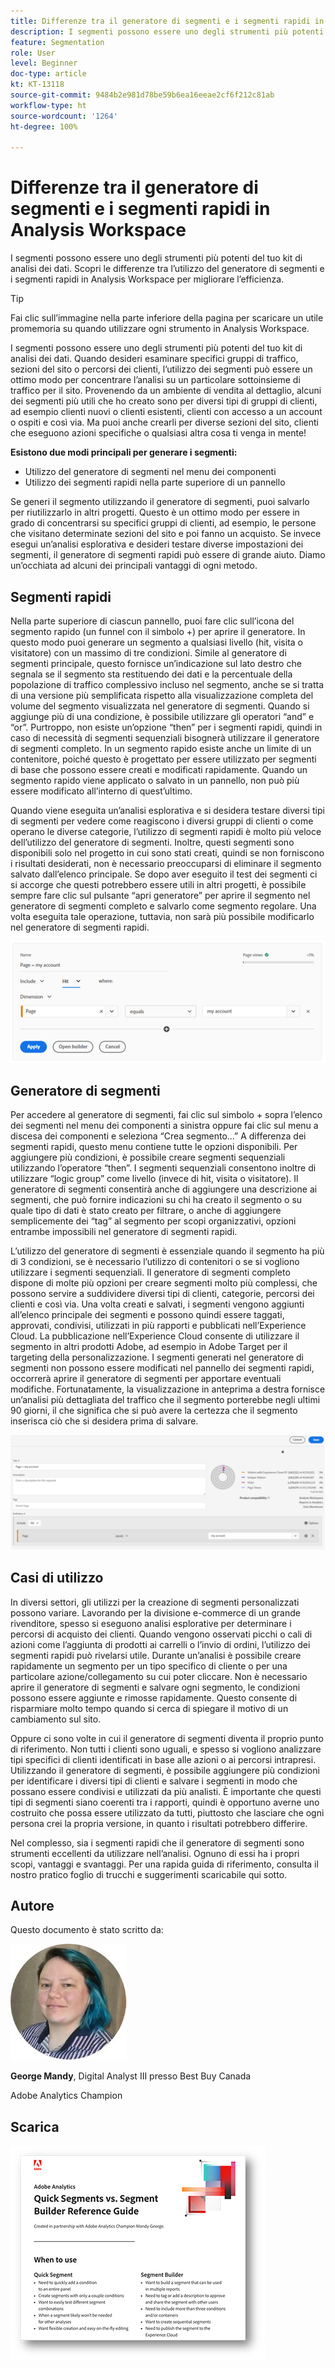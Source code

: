 ```yaml
---
title: Differenze tra il generatore di segmenti e i segmenti rapidi in Analysis Workspace
description: I segmenti possono essere uno degli strumenti più potenti del tuo kit di analisi dei dati. Scopri le differenze tra l’utilizzo del generatore di segmenti e i segmenti rapidi in Analysis Workspace per migliorare l’efficienza.
feature: Segmentation
role: User
level: Beginner
doc-type: article
kt: KT-13118
source-git-commit: 9484b2e981d78be59b6ea16eeae2cf6f212c81ab
workflow-type: ht
source-wordcount: '1264'
ht-degree: 100%

---
```



# Differenze tra il generatore di segmenti e i segmenti rapidi in Analysis Workspace

I segmenti possono essere uno degli strumenti più potenti del tuo kit di analisi dei dati. Scopri le differenze tra l’utilizzo del generatore di segmenti e i segmenti rapidi in Analysis Workspace per migliorare l’efficienza.

>[!TIP]
>
> Fai clic sull’immagine nella parte inferiore della pagina per scaricare un utile promemoria su quando utilizzare ogni strumento in Analysis Workspace.

I segmenti possono essere uno degli strumenti più potenti del tuo kit di analisi dei dati. Quando desideri esaminare specifici gruppi di traffico, sezioni del sito o percorsi dei clienti, l’utilizzo dei segmenti può essere un ottimo modo per concentrare l’analisi su un particolare sottoinsieme di traffico per il sito. Provenendo da un ambiente di vendita al dettaglio, alcuni dei segmenti più utili che ho creato sono per diversi tipi di gruppi di clienti, ad esempio clienti nuovi o clienti esistenti, clienti con accesso a un account o ospiti e così via. Ma puoi anche crearli per diverse sezioni del sito, clienti che eseguono azioni specifiche o qualsiasi altra cosa ti venga in mente!

**Esistono due modi principali per generare i segmenti:**

* Utilizzo del generatore di segmenti nel menu dei componenti
* Utilizzo dei segmenti rapidi nella parte superiore di un pannello

Se generi il segmento utilizzando il generatore di segmenti, puoi salvarlo per riutilizzarlo in altri progetti. Questo è un ottimo modo per essere in grado di concentrarsi su specifici gruppi di clienti, ad esempio, le persone che visitano determinate sezioni del sito e poi fanno un acquisto. Se invece esegui un’analisi esplorativa e desideri testare diverse impostazioni dei segmenti, il generatore di segmenti rapidi può essere di grande aiuto. Diamo un’occhiata ad alcuni dei principali vantaggi di ogni metodo.

## Segmenti rapidi

Nella parte superiore di ciascun pannello, puoi fare clic sull’icona del segmento rapido (un funnel con il simbolo +) per aprire il generatore. In questo modo puoi generare un segmento a qualsiasi livello (hit, visita o visitatore) con un massimo di tre condizioni. Simile al generatore di segmenti principale, questo fornisce un’indicazione sul lato destro che segnala se il segmento sta restituendo dei dati e la percentuale della popolazione di traffico complessivo incluso nel segmento, anche se si tratta di una versione più semplificata rispetto alla visualizzazione completa del volume del segmento visualizzata nel generatore di segmenti. Quando si aggiunge più di una condizione, è possibile utilizzare gli operatori “and” e “or”. Purtroppo, non esiste un’opzione “then” per i segmenti rapidi, quindi in caso di necessità di segmenti sequenziali bisognerà utilizzare il generatore di segmenti completo. In un segmento rapido esiste anche un limite di un contenitore, poiché questo è progettato per essere utilizzato per segmenti di base che possono essere creati e modificati rapidamente. Quando un segmento rapido viene applicato o salvato in un pannello, non può più essere modificato all’interno di quest’ultimo.

Quando viene eseguita un’analisi esplorativa e si desidera testare diversi tipi di segmenti per vedere come reagiscono i diversi gruppi di clienti o come operano le diverse categorie, l’utilizzo di segmenti rapidi è molto più veloce dell’utilizzo del generatore di segmenti. Inoltre, questi segmenti sono disponibili solo nel progetto in cui sono stati creati, quindi se non forniscono i risultati desiderati, non è necessario preoccuparsi di eliminare il segmento salvato dall’elenco principale. Se dopo aver eseguito il test dei segmenti ci si accorge che questi potrebbero essere utili in altri progetti, è possibile sempre fare clic sul pulsante “apri generatore” per aprire il segmento nel generatore di segmenti completo e salvarlo come segmento regolare. Una volta eseguita tale operazione, tuttavia, non sarà più possibile modificarlo nel generatore di segmenti rapidi.

![Segmento rapido](assets/quick-segement.png)

## Generatore di segmenti

Per accedere al generatore di segmenti, fai clic sul simbolo + sopra l’elenco dei segmenti nel menu dei componenti a sinistra oppure fai clic sul menu a discesa dei componenti e seleziona “Crea segmento...” A differenza dei segmenti rapidi, questo menu contiene tutte le opzioni disponibili. Per aggiungere più condizioni, è possibile creare segmenti sequenziali utilizzando l’operatore “then”. I segmenti sequenziali consentono inoltre di utilizzare “logic group” come livello (invece di hit, visita o visitatore). Il generatore di segmenti consentirà anche di aggiungere una descrizione ai segmenti, che può fornire indicazioni su chi ha creato il segmento o su quale tipo di dati è stato creato per filtrare, o anche di aggiungere semplicemente dei “tag” al segmento per scopi organizzativi, opzioni entrambe impossibili nel generatore di segmenti rapidi.

L’utilizzo del generatore di segmenti è essenziale quando il segmento ha più di 3 condizioni, se è necessario l’utilizzo di contenitori o se si vogliono utilizzare i segmenti sequenziali. Il generatore di segmenti completo dispone di molte più opzioni per creare segmenti molto più complessi, che possono servire a suddividere diversi tipi di clienti, categorie, percorsi dei clienti e così via. Una volta creati e salvati, i segmenti vengono aggiunti all’elenco principale dei segmenti e possono quindi essere taggati, approvati, condivisi, utilizzati in più rapporti e pubblicati nell’Experience Cloud. La pubblicazione nell’Experience Cloud consente di utilizzare il segmento in altri prodotti Adobe, ad esempio in Adobe Target per il targeting della personalizzazione. I segmenti generati nel generatore di segmenti non possono essere modificati nel pannello dei segmenti rapidi, occorrerà aprire il generatore di segmenti per apportare eventuali modifiche. Fortunatamente, la visualizzazione in anteprima a destra fornisce un’analisi più dettagliata del traffico che il segmento porterebbe negli ultimi 90 giorni, il che significa che si può avere la certezza che il segmento inserisca ciò che si desidera prima di salvare.

![Generatore di segmenti](assets/segment-builder-quick.png)

## Casi di utilizzo

In diversi settori, gli utilizzi per la creazione di segmenti personalizzati possono variare. Lavorando per la divisione e-commerce di un grande rivenditore, spesso si eseguono analisi esplorative per determinare i percorsi di acquisto dei clienti. Quando vengono osservati picchi o cali di azioni come l’aggiunta di prodotti ai carrelli o l’invio di ordini, l’utilizzo dei segmenti rapidi può rivelarsi utile. Durante un’analisi è possibile creare rapidamente un segmento per un tipo specifico di cliente o per una particolare azione/collegamento su cui poter cliccare. Non è necessario aprire il generatore di segmenti e salvare ogni segmento, le condizioni possono essere aggiunte e rimosse rapidamente. Questo consente di risparmiare molto tempo quando si cerca di spiegare il motivo di un cambiamento sul sito.

Oppure ci sono volte in cui il generatore di segmenti diventa il proprio punto di riferimento. Non tutti i clienti sono uguali, e spesso si vogliono analizzare tipi specifici di clienti identificati in base alle azioni o ai percorsi intrapresi. Utilizzando il generatore di segmenti, è possibile aggiungere più condizioni per identificare i diversi tipi di clienti e salvare i segmenti in modo che possano essere condivisi e utilizzati da più analisti. È importante che questi tipi di segmenti siano coerenti tra i rapporti, quindi è opportuno averne uno costruito che possa essere utilizzato da tutti, piuttosto che lasciare che ogni persona crei la propria versione, in quanto i risultati potrebbero differire.

Nel complesso, sia i segmenti rapidi che il generatore di segmenti sono strumenti eccellenti da utilizzare nell’analisi. Ognuno di essi ha i propri scopi, vantaggi e svantaggi. Per una rapida guida di riferimento, consulta il nostro pratico foglio di trucchi e suggerimenti scaricabile qui sotto.

## Autore

Questo documento è stato scritto da:

![George Mandy](assets/mandy-george.jpg)

**George Mandy**, Digital Analyst III presso Best Buy Canada

Adobe Analytics Champion

## Scarica

[![Scarica i segmenti rapidi](assets/quick-segments-download-small.jpg)](assets/Adobe_Analytics_Segments_Vs_Segment_Builder_Reference_Guide.pdf)
